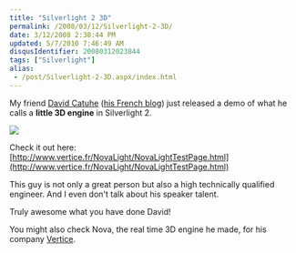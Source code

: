 ```yaml
---
title: "Silverlight 2 3D"
permalink: /2008/03/12/Silverlight-2-3D/
date: 3/12/2008 2:38:44 PM
updated: 5/7/2010 7:46:49 AM
disqusIdentifier: 20080312023844
tags: ["Silverlight"]
alias:
 - /post/Silverlight-2-3D.aspx/index.html
---
```

My friend [David Catuhe](http://www.techheadbrothers.com/Auteurs.aspx/david-catuhe) ([his French blog](http://catuhe.devx.fr/)) just released a demo of what he calls a **little 3D engine** in Silverlight 2.

![](http://farm3.static.flickr.com/2235/2328587472_b2e6044aed_o.jpg) 
<!-- more -->

Check it out here: [http://www.vertice.fr/NovaLight/NovaLightTestPage.html](http://www.vertice.fr/NovaLight/NovaLightTestPage.html)

This guy is not only a great person but also a high technically qualified engineer. And I even don't talk about his speaker talent.

Truly awesome what you have done David!

You might also check Nova, the real time 3D engine he made, for his company [Vertice](http://www.vertice.fr/index.htm).
